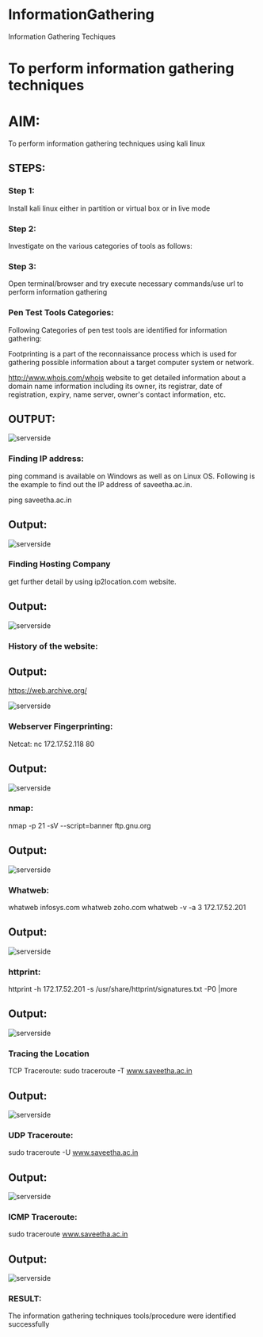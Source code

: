 # InformationGathering
Information Gathering Techiques

# To perform information gathering techniques

# AIM:

To perform information gathering techniques using kali linux 

## STEPS:

### Step 1:

Install kali linux either in partition or virtual box or in live mode

### Step 2:

Investigate on the various categories of tools as follows:

### Step 3:
Open terminal/browser and try execute necessary commands/use url to perform information gathering

### Pen Test Tools Categories:
Following Categories of pen test tools are identified for information gathering:

Footprinting is a part of the reconnaissance process which is used for gathering possible information about a target computer system or network.

http://www.whois.com/whois website to get detailed information about a domain name information including its owner, its registrar, date of registration, expiry, name server, owner's contact information, etc.

## OUTPUT:
![serverside](/img/Whois.png)

### Finding IP address:
ping command is available on Windows as well as on Linux OS. Following is the example to find out the IP address of saveetha.ac.in.

ping saveetha.ac.in

## Output:
![serverside](/img/Screenshot%20at%202025-03-21%2005-50-36.png)

### Finding Hosting Company
get further detail by using ip2location.com website.

## Output:
![serverside](/img/ip2.png)

### History of the website:
## Output:
https://web.archive.org/

![serverside](/img/webarchive.png)

### Webserver Fingerprinting:
Netcat:
nc 172.17.52.118 80
## Output:
![serverside](/img/nc.png)

### nmap:
nmap -p 21 -sV --script=banner ftp.gnu.org
## Output:
![serverside](/img/gnu.png)

### Whatweb:
whatweb infosys.com
whatweb zoho.com
whatweb -v -a 3 172.17.52.201
## Output:
![serverside](/img/webzoho.png)

### httprint:
httprint -h 172.17.52.201 -s /usr/share/httprint/signatures.txt -P0 |more

## Output:

![serverside](/img/Screenshot%20at%202025-04-07%2010-00-54.png)

### Tracing the Location

TCP Traceroute:
sudo traceroute -T www.saveetha.ac.in

## Output:
![serverside](/img/racerou.png)

### UDP Traceroute:

sudo traceroute -U www.saveetha.ac.in
## Output:
![serverside](/img/racerou.png)

### ICMP Traceroute:
sudo traceroute  www.saveetha.ac.in
## Output:
![serverside](/img/sudo.png)


### RESULT:
The information gathering techniques tools/procedure were  identified successfully
